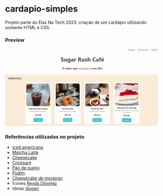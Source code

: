 # cardapio-simples

Projeto parte do Elas Na Tech 2023: criação de um cardápio utilizando somente HTML e CSS.

### Preview
![Visualização da página visão web](src/img/preview/image.png)


### Referências utilizadas no projeto
- [Iced americano](https://pin.it/6BSmmjS)
- [Matcha Latte](https://pin.it/5u7nEZG)
- [Cheesecake](https://pin.it/4u5CroS)
- [Croissant](https://pin.it/2kLzw3a)
- [Pão de queijo](https://pin.it/YkoqwPO)
- [Pudim](https://pin.it/3a7u188)
- [Cheesecake de morango](https://receitasmamachic.blogspot.com/2020/03/cheesecake-de-morango-no-pote.html)
- Ícones [Reyda Dönmez](https://www.iconfinder.com/iconsets/socials-3)
- Ideias [slogan](https://blog.stayapp.com.br/frases-para-propaganda-de-lanches/)







